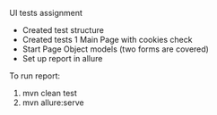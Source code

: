UI tests assignment

- Created test structure
- Created tests 1 Main Page with cookies check 
- Start Page Object models (two forms are covered)
- Set up report in allure


To run report:
1. mvn clean test
2. mvn allure:serve